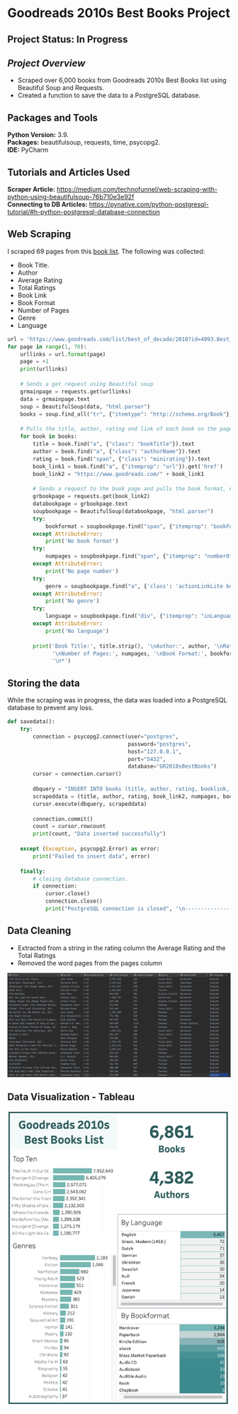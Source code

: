 # Goodreads 2010s Best Books Project

## Project Status: In Progress

## _Project Overview_

* Scraped over 6,000 books from Goodreads 2010s Best Books list using Beautiful Soup and Requests.
* Created a function to save the data to a PostgreSQL database.

## Packages and Tools

**Python Version:** 3.9.  
**Packages:** beautifulsoup, requests, time, psycopg2.   
**IDE:** PyCharm

## Tutorials and Articles Used

**Scraper Article:** <https://medium.com/technofunnel/web-scraping-with-python-using-beautifulsoup-76b710e3e92f>  
**Connecting to DB
Articles:** <https://pynative.com/python-postgresql-tutorial/#h-python-postgresql-database-connection>

## Web Scraping

I scraped 69 pages from
this [book list](https://www.goodreads.com/list/best_of_decade/2010?id=4093.Best_Books_of_the_Decade_2010s&page=1). The
following was collected:

* Book Title.
* Author
* Average Rating
* Total Ratings
* Book Link
* Book Format
* Number of Pages
* Genre
* Language

```python
url = 'https://www.goodreads.com/list/best_of_decade/2010?id=4093.Best_Books_of_the_Decade_2010s&page={}'
for page in range(1, 70):
    urllinks = url.format(page)
    page = +1
    print(urllinks)

    # Sends a get request using Beautiful soup
    grmainpage = requests.get(urllinks)
    data = grmainpage.text
    soup = BeautifulSoup(data, "html.parser")
    books = soup.find_all("tr", {"itemtype": "http://schema.org/Book"})  # Pulls all the titles listed on the page

    # Pulls the title, author, rating and link of each book on the page
    for book in books:
        title = book.find("a", {"class": "bookTitle"}).text
        author = book.find("a", {"class": "authorName"}).text
        rating = book.find("span", {"class": "minirating"}).text
        book_link1 = book.find("a", {"itemprop": "url"}).get('href')
        book_link2 = "https://www.goodreads.com/" + book_link1

        # Sends a request to the book page and pulls the book format, # of pages, genre and language
        grbookpage = requests.get(book_link2)
        databookpage = grbookpage.text
        soupbookpage = BeautifulSoup(databookpage, "html.parser")
        try:
            bookformat = soupbookpage.find("span", {"itemprop": "bookFormat"}).text
        except AttributeError:
            print('No book format')
        try:
            numpages = soupbookpage.find("span", {"itemprop": "numberOfPages"}).text
        except AttributeError:
            print('No page number')
        try:
            genre = soupbookpage.find("a", {'class': 'actionLinkLite bookPageGenreLink'}).text
        except AttributeError:
            print('No genre')
        try:
            language = soupbookpage.find("div", {"itemprop": "inLanguage"}).text
        except AttributeError:
            print('No language')

        print('Book Title:', title.strip(), '\nAuthor:', author, '\nRating:', rating, '\nLink:', book_link2,
              '\nNumber of Pages:', numpages, '\nBook Format:', bookformat, '\nGenre:', genre, '\nLanguage:', language,
              '\n*')
```

## Storing the data

While the scraping was in progress, the data was loaded into a PostgreSQL database to prevent any loss.

```python
def savedata():
    try:
        connection = psycopg2.connect(user="postgres",
                                      password="postgres",
                                      host="127.0.0.1",
                                      port="5432",
                                      database="GR2010sBestBooks")
        cursor = connection.cursor()

        dbquery = "INSERT INTO books (title, author, rating, booklink, pages, bookformat, genre, language) VALUES (%s,%s,%s,%s,%s,%s,%s,%s)"
        scrapeddata = (title, author, rating, book_link2, numpages, bookformat, genre, language)
        cursor.execute(dbquery, scrapeddata)

        connection.commit()
        count = cursor.rowcount
        print(count, "Data inserted successfully")

    except (Exception, psycopg2.Error) as error:
        print("Failed to insert data", error)

    finally:
        # closing database connection.
        if connection:
            cursor.close()
            connection.close()
            print("PostgreSQL connection is closed", '\n---------------------------------------------------')
```

## Data Cleaning

- Extracted from a string in the rating column the Average Rating and the Total Ratings
- Removed the word pages from the pages column

 ![alt text](https://github.com/sherryandersonsh/BestBooksof2010s/blob/31a7b7ebbf212a81222e2939f16a714a9b9c16e4/images/datacleaningscreenshot.png "cleaningdata")


## Data Visualization - Tableau

 ![alt text](https://github.com/sherryandersonsh/BestBooksof2010s/blob/master/images/tableauviz.png "tableauviz")


